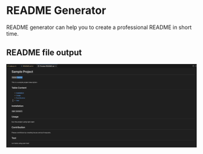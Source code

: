 # README Generator
README generator can help you to create a professional README in short time.

## README file output
![README output file](README-output.png)
